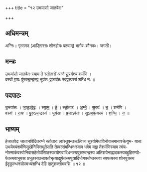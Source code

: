 +++
title = "१२ उभयासो जातवेदः"

+++
## अधिमन्त्रम्
अग्निः। गृत्समद (आङ्गिरसः शौनहोत्रः पश्चाद्) भार्गवः शौनकः। जगती।

## मन्त्रः
उ॒भया॑सो जातवेदः स्याम ते स्तो॒तारो॑ अग्ने सू॒रय॑श्च॒ शर्म॑णि ।  
वस्वो॑ रा॒यः पु॑रुश्च॒न्द्रस्य॒ भूय॑सः प्र॒जाव॑तः स्वप॒त्यस्य॑ शग्धि नः ॥

## पदपाठः
उ॒भया॑सः । जा॒त॒ऽवे॒दः॒ । स्या॒म॒ । ते॒ । स्तो॒तारः॑ । अ॒ग्ने॒ । सू॒रयः॑ । च॒ । शर्म॑णि ।  
वस्वः॑ । रा॒यः । पु॒रु॒ऽच॒न्द्रस्य॑ । भूय॑सः । प्र॒जाऽव॑तः । सुऽअ॒प॒त्यस्य॑ । श॒ग्धि॒ । नः॒ ॥

## भाष्यम्
हेजातवेदः जातानांवेदितरग्ने स्तोतारः त्वांस्तुवन्तऋत्विजः सूरयोमेधाविनोयजमानाश्चेत्युभ- यासः उभयेवयंशर्मणिसुखेनिमित्तभूतेसति तेत्वत्संबन्धिनःस्याम भवेम यद्वा तेशर्मणिस्याम त्वंच- नोस्माकंवस्वोनिवासहेतोर्वसिष्ठस्यरयोगवादिधनस्यपुरुश्चन्द्रस्य अतिशयेनाह्लादकस्यबहुहिरण्यो- पेतस्यवाभुयसः प्रभूतस्यप्रजावतोभृत्याद्युपेतस्यपुत्रादिभोगपर्याप्तस्यवा स्वपत्यस्य शोनपुत्रस्य ईदृग्रूपन्धनन्नोस्मभ्यंशग्धि देहि दातुंशक्तोभवसि ॥ १२ ॥